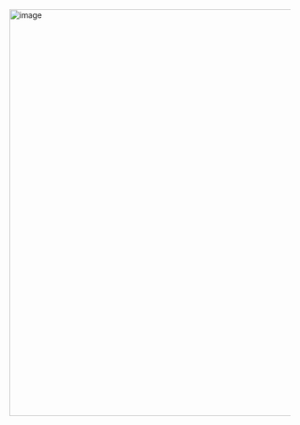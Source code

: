 <img width="1320" height="729" alt="image" src="https://github.com/user-attachments/assets/31e794a5-647e-468d-bbb7-07eb7fc7394e" />
